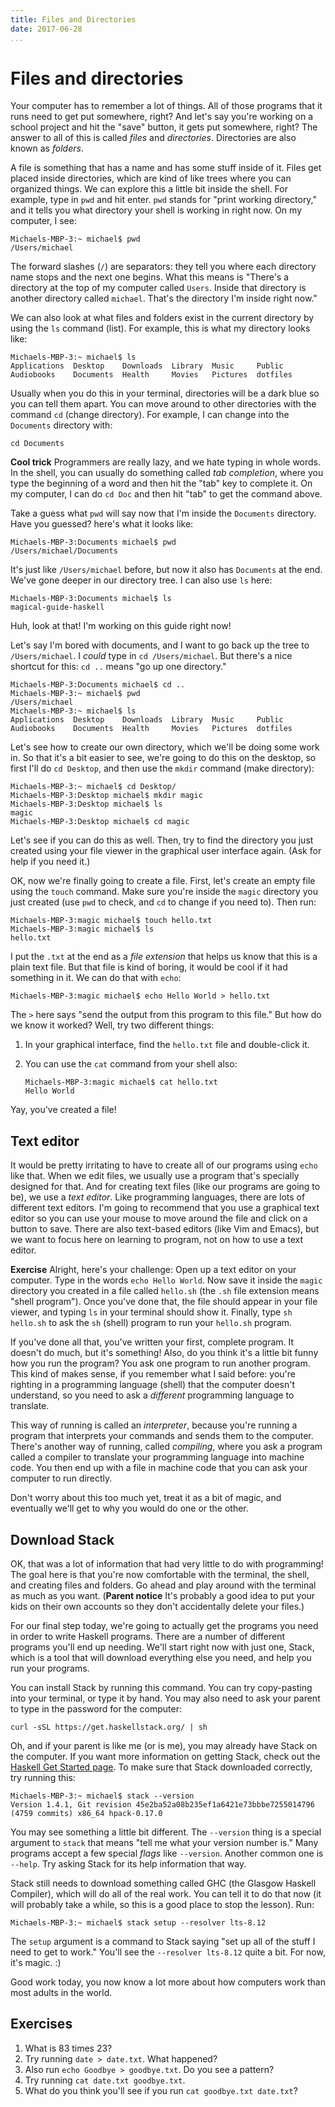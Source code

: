 ```yaml
---
title: Files and Directories
date: 2017-06-28
...
```


# Files and directories

Your computer has to remember a lot of things. All of those programs
that it runs need to get put somewhere, right? And let's say you're
working on a school project and hit the "save" button, it gets put
somewhere, right? The answer to all of this is called _files_ and
_directories_. Directories are also known as _folders_.

A file is something that has a name and has some stuff inside of
it. Files get placed inside directories, which are kind of like trees
where you can organized things. We can explore this a little bit
inside the shell. For example, type in `pwd` and hit enter. `pwd`
stands for "print working directory," and it tells you what directory
your shell is working in right now. On my computer, I see:

    Michaels-MBP-3:~ michael$ pwd
    /Users/michael

The forward slashes (`/`) are separators: they tell you where each
directory name stops and the next one begins. What this means is
"There's a directory at the top of my computer called `Users`. Inside
that directory is another directory called `michael`. That's the
directory I'm inside right now."

We can also look at what files and folders exist in the current
directory by using the `ls` command (list). For example, this is what
my directory looks like:

    Michaels-MBP-3:~ michael$ ls
    Applications  Desktop    Downloads  Library  Music     Public
    Audiobooks    Documents  Health     Movies   Pictures  dotfiles

Usually when you do this in your terminal, directories will be a dark
blue so you can tell them apart. You can move around to other
directories with the command `cd` (change directory). For example, I
can change into the `Documents` directory with:

    cd Documents

__Cool trick__ Programmers are really lazy, and we hate typing in
whole words. In the shell, you can usually do something called _tab
completion_, where you type the beginning of a word and then hit the
"tab" key to complete it. On my computer, I can do `cd Doc` and then
hit "tab" to get the command above.

Take a guess what `pwd` will say now that I'm inside the `Documents`
directory. Have you guessed? here's what it looks like:

    Michaels-MBP-3:Documents michael$ pwd
    /Users/michael/Documents

It's just like `/Users/michael` before, but now it also has
`Documents` at the end. We've gone deeper in our directory tree. I can
also use `ls` here:

    Michaels-MBP-3:Documents michael$ ls
    magical-guide-haskell

Huh, look at that! I'm working on this guide right now!

Let's say I'm bored with documents, and I want to go back up the tree
to `/Users/michael`. I _could_ type in `cd /Users/michael`. But
there's a nice shortcut for this: `cd ..` means "go up one directory."

    Michaels-MBP-3:Documents michael$ cd ..
    Michaels-MBP-3:~ michael$ pwd
    /Users/michael
    Michaels-MBP-3:~ michael$ ls
    Applications  Desktop    Downloads  Library  Music     Public
    Audiobooks    Documents  Health     Movies   Pictures  dotfiles

Let's see how to create our own directory, which we'll be doing some
work in. So that it's a bit easier to see, we're going to do this on
the desktop, so first I'll do `cd Desktop`, and then use the `mkdir`
command (make directory):

    Michaels-MBP-3:~ michael$ cd Desktop/
    Michaels-MBP-3:Desktop michael$ mkdir magic
    Michaels-MBP-3:Desktop michael$ ls
    magic
    Michaels-MBP-3:Desktop michael$ cd magic

Let's see if you can do this as well. Then, try to find the directory
you just created using your file viewer in the graphical user
interface again. (Ask for help if you need it.)

OK, now we're finally going to create a file. First, let's create an
empty file using the `touch` command. Make sure you're inside the
`magic` directory you just created (use `pwd` to check, and `cd` to
change if you need to). Then run:

    Michaels-MBP-3:magic michael$ touch hello.txt
    Michaels-MBP-3:magic michael$ ls
    hello.txt

I put the `.txt` at the end as a _file extension_ that helps us know
that this is a plain text file. But that file is kind of boring, it
would be cool if it had something in it. We can do that with `echo`:

    Michaels-MBP-3:magic michael$ echo Hello World > hello.txt

The `>` here says "send the output from this program to this file."
But how do we know it worked? Well, try two different things:

1.  In your graphical interface, find the `hello.txt` file and
    double-click it.

2.  You can use the `cat` command from your shell also:

        Michaels-MBP-3:magic michael$ cat hello.txt
        Hello World

Yay, you've created a file!

## Text editor

It would be pretty irritating to have to create all of our programs
using `echo` like that. When we edit files, we usually use a program
that's specially designed for that. And for creating text files (like
our programs are going to be), we use a _text editor_. Like
programming languages, there are lots of different text editors. I'm
going to recommend that you use a graphical text editor so you can use
your mouse to move around the file and click on a button to
save. There are also text-based editors (like Vim and Emacs), but we
want to focus here on learning to program, not on how to use a text
editor.

__Exercise__ Alright, here's your challenge: Open up a text editor on
your computer. Type in the words `echo Hello World`. Now save it
inside the `magic` directory you created in a file called `hello.sh`
(the `.sh` file extension means "shell program"). Once you've done
that, the file should appear in your file viewer, and typing `ls` in
your terminal should show it. Finally, type `sh hello.sh` to ask the
`sh` (shell) program to run your `hello.sh` program.

If you've done all that, you've written your first, complete
program. It doesn't do much, but it's something! Also, do you think
it's a little bit funny how you run the program? You ask one program
to run another program. This kind of makes sense, if you remember what
I said before: you're righting in a programming language (shell) that
the computer doesn't understand, so you need to ask a _different_
programming language to translate.

This way of running is called an _interpreter_, because you're running
a program that interprets your commands and sends them to the
computer. There's another way of running, called _compiling_, where
you ask a program called a compiler to translate your programming
language into machine code. You then end up with a file in machine
code that you can ask your computer to run directly.

Don't worry about this too much yet, treat it as a bit of magic, and
eventually we'll get to why you would do one or the other.

## Download Stack

OK, that was a lot of information that had very little to do with
programming! The goal here is that you're now comfortable with the
terminal, the shell, and creating files and folders. Go ahead and play
around with the terminal as much as you want. (__Parent notice__ It's
probably a good idea to put your kids on their own accounts so they
don't accidentally delete your files.)

For our final step today, we're going to actually get the programs you
need in order to write Haskell programs. There are a number of
different programs you'll end up needing. We'll start right now with
just one, Stack, which is a tool that will download everything else
you need, and help you run your programs.

You can install Stack by running this command. You can try
copy-pasting into your terminal, or type it by hand. You may also need
to ask your parent to type in the password for the computer:

    curl -sSL https://get.haskellstack.org/ | sh

Oh, and if your parent is like me (or is me), you may already have Stack on the
computer. If you want more information on getting Stack, check out the [Haskell
Get Started page](https://haskell-lang.org/get-started). To make sure that
Stack downloaded correctly, try running this:

    Michaels-MBP-3:~ michael$ stack --version
    Version 1.4.1, Git revision 45e2ba52a08b235ef1a6421e73bbbe7255014796 (4759 commits) x86_64 hpack-0.17.0

You may see something a little bit different. The `--version` thing is
a special argument to `stack` that means "tell me what your version
number is." Many programs accept a few special _flags_ like
`--version`. Another common one is `--help`. Try asking Stack for its
help information that way.

Stack still needs to download something called GHC (the Glasgow
Haskell Compiler), which will do all of the real work. You can tell it
to do that now (it will probably take a while, so this is a good place
to stop the lesson). Run:

    Michaels-MBP-3:~ michael$ stack setup --resolver lts-8.12

The `setup` argument is a command to Stack saying "set up all of the
stuff I need to get to work." You'll see the `--resolver lts-8.12`
quite a bit. For now, it's magic. :)

Good work today, you now know a lot more about how computers work than
most adults in the world.

## Exercises

1. What is 83 times 23?
2. Try running `date > date.txt`. What happened?
3. Also run `echo Goodbye > goodbye.txt`. Do you see a pattern?
4. Try running `cat date.txt goodbye.txt`.
5. What do you think you'll see if you run `cat goodbye.txt date.txt`?

